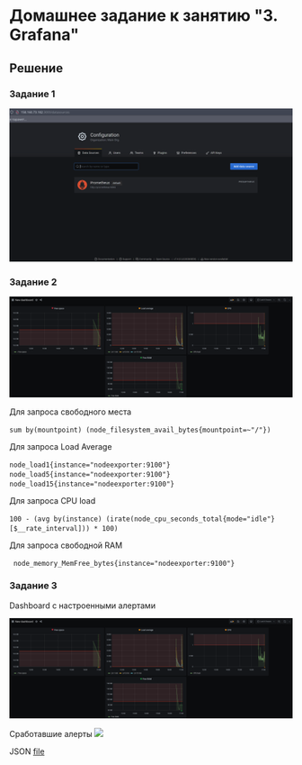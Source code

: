 # Домашнее задание к занятию "3. Grafana"

## Решение
### Задание 1
![](./img/grafana.png)

### Задание 2

![](./img/grafana2.png)

Для запроса свободного места

``` sum by(mountpoint) (node_filesystem_avail_bytes{mountpoint=~"/"}) ```

Для запроса Load Average

``` node_load1{instance="nodeexporter:9100"} ```
``` node_load5{instance="nodeexporter:9100"} ```
``` node_load15{instance="nodeexporter:9100"} ```

Для запроса CPU load

``` 100 - (avg by(instance) (irate(node_cpu_seconds_total{mode="idle"}[$__rate_interval])) * 100) ```

Для запроса свободной RAM

``` node_memory_MemFree_bytes{instance="nodeexporter:9100"}```

### Задание 3
Dashboard с настроенными алертами

![](./img/grafana2.png)

Сработавшие алерты
![](./img/grafana3.png)

JSON
[file](grafana.json)